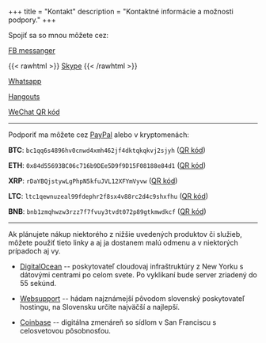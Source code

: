 +++
title = "Kontakt"
description = "Kontaktné informácie a možnosti podpory."
+++

Spojiť sa so mnou môžete cez:

[FB messanger](https://m.me/zwieratko)

{{< rawhtml >}}
<a href="skype:zwieratko?chat">Skype</a>
{{< /rawhtml >}}

[Whatsapp](https://api.whatsapp.com/send?phone=421949246818)

[Hangouts](https://hangouts.google.com/chat/person/104375473120141989752)

[WeChat QR kód](/kontakt/wechat-200px.jpg)

---

Podporiť ma môžete cez [PayPal](https://paypal.me/zwieratko) alebo v kryptomenách:

**BTC**: `bc1qq6s4896hv0cnwd4xmh462jf4dktqkqkvj2sjyh` ([QR kód](/kontakt/BTC.png "Bitcoin QR kód"))

**ETH**: `0x84d55693BC06c716b9DEe5D9f9D15F08188e84d1` ([QR kód](/kontakt/ETC.png "Ethereum QR kód"))

**XRP**: `rDaYBQjstywLgPhpN5kfuJVL12XFYmVyvw` ([QR kód](/kontakt/XRP.png "Ripple QR kód"))

**LTC**: `ltc1qewnuzeal99fdephr2f8sx4v88rc2d4c9shxfhu` ([QR kód](/kontakt/LTC.png "Litecoin QR kód"))

**BNB**: `bnb1zmqhwzw3rzz7f7fvuy3tvdt072p89gtkmwdkcf` ([QR kód](/kontakt/BNB.png "Binance QR kód"))

---

Ak plánujete nákup niektorého z nižšie uvedených produktov či služieb, môžete použiť tieto linky a aj ja dostanem malú odmenu a v niektorých prípadoch aj vy.

- [DigitalOcean](https://m.do.co/c/b4aac5513479) -- poskytovateľ cloudovaj infraštruktúry z New Yorku s dátovými centrami po celom svete. Po vyklikaní bude server zriadený do 55 sekúnd.

- [Websupport](https://www.websupport.sk/?ref=NDIsGFM4) -- hádam najznámejší pôvodom slovenský poskytovateľ hostingu, na Slovensku určite najväčší a najlepší.

- [Coinbase](https://www.coinbase.com/join/nirc_e) -- digitálna zmenáreň so sídlom v San Franciscu s celosvetovou pôsobnosťou.
